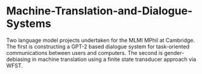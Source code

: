 # Machine-Translation-and-Dialogue-Systems
Two language model projects undertaken for the MLMI MPhil at Cambridge. The first is constructing a GPT-2 based dialogue system for task-oriented communications between users and computers. The second is gender-debiasing in machine translation using a finite state transducer approach via WFST.
